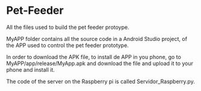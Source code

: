# Pet-Feeder
All the files used to build the pet feeder protoype.

MyAPP folder contains all the source code in a Android Studio project, of the APP used to control the pet feeder prototype.

In order to download the APK file, to install de APP in you phone, go to MyAPP/app/release/MyApp.apk and download the file and upload it to your phone and install it.

The code of the server on the Raspberry pi is called Servidor_Raspberry.py.
